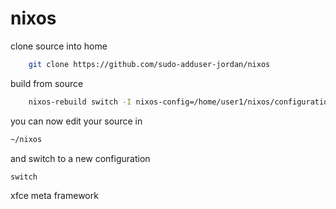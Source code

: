 # nixos 

clone source into home

```sh
    git clone https://github.com/sudo-adduser-jordan/nixos
```
build from source

```sh
    nixos-rebuild switch -I nixos-config=/home/user1/nixos/configuration.nix
```

you can now edit your source in 

```sh
~/nixos
```
and switch to a new configuration

```sh
switch
```

xfce meta framework
